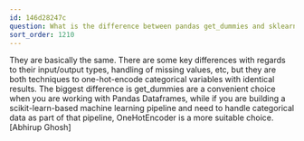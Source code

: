 ```yaml
---
id: 146d28247c
question: What is the difference between pandas get_dummies and sklearn OnehotEncoder?
sort_order: 1210
---
```


They are basically the same. There are some key differences with regards to their input/output types, handling of missing values, etc, but they are both techniques to one-hot-encode categorical variables with identical results. The biggest difference is get_dummies are a convenient choice when you are working with Pandas Dataframes, while if you are building a scikit-learn-based machine learning pipeline and need to handle categorical data as part of that pipeline, OneHotEncoder is a more suitable choice. [Abhirup Ghosh]

